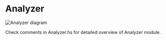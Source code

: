 # Analyzer

![Analyzer diagram](wasp-analyzer-digram.png)

Check comments in Analyzer.hs for detailed overview of Analyzer module.
